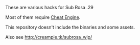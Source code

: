 

These are various hacks for Sub Rosa .29


Most of them require [Cheat Engine](http://cheatengine.org/).


This repository doesn't include the binaries and some assets.


Also see http://creampie.tk/subrosa_wip/